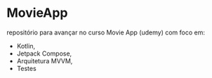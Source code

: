 # MovieApp
repositório para avançar no curso Movie App (udemy) com foco em:

- Kotlin,
- Jetpack Compose,
- Arquitetura MVVM,
- Testes
